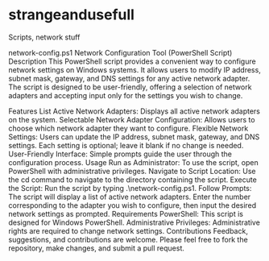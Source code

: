 # strangeandusefull
Scripts, network stuff

network-config.ps1
Network Configuration Tool (PowerShell Script)
Description
This PowerShell script provides a convenient way to configure network settings on Windows systems. It allows users to modify IP address, subnet mask, gateway, and DNS settings for any active network adapter. The script is designed to be user-friendly, offering a selection of network adapters and accepting input only for the settings you wish to change.

Features
List Active Network Adapters: Displays all active network adapters on the system.
Selectable Network Adapter Configuration: Allows users to choose which network adapter they want to configure.
Flexible Network Settings: Users can update the IP address, subnet mask, gateway, and DNS settings. Each setting is optional; leave it blank if no change is needed.
User-Friendly Interface: Simple prompts guide the user through the configuration process.
Usage
Run as Administrator: To use the script, open PowerShell with administrative privileges.
Navigate to Script Location: Use the cd command to navigate to the directory containing the script.
Execute the Script: Run the script by typing .\network-config.ps1.
Follow Prompts: The script will display a list of active network adapters. Enter the number corresponding to the adapter you wish to configure, then input the desired network settings as prompted.
Requirements
PowerShell: This script is designed for Windows PowerShell.
Administrative Privileges: Administrative rights are required to change network settings.
Contributions
Feedback, suggestions, and contributions are welcome. Please feel free to fork the repository, make changes, and submit a pull request.
